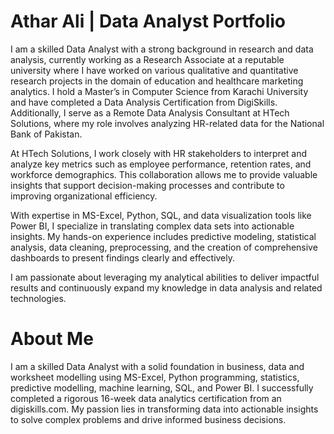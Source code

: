 # Athar Ali | Data Analyst Portfolio

I am a skilled Data Analyst with a strong background in research and data analysis, currently working as a Research Associate at a reputable university where I have worked on various qualitative and quantitative research projects in the domain of education and healthcare marketing analytics. I hold a Master’s in Computer Science from Karachi University and have completed a Data Analysis Certification from DigiSkills. Additionally, I serve as a Remote Data Analysis Consultant at HTech Solutions, where my role involves analyzing HR-related data for the National Bank of Pakistan.

At HTech Solutions, I work closely with HR stakeholders to interpret and analyze key metrics such as employee performance, retention rates, and workforce demographics. This collaboration allows me to provide valuable insights that support decision-making processes and contribute to improving organizational efficiency.

With expertise in MS-Excel, Python, SQL, and data visualization tools like Power BI, I specialize in translating complex data sets into actionable insights. My hands-on experience includes predictive modeling, statistical analysis, data cleaning, preprocessing, and the creation of comprehensive dashboards to present findings clearly and effectively.

I am passionate about leveraging my analytical abilities to deliver impactful results and continuously expand my knowledge in data analysis and related technologies.

# About Me
I am a skilled Data Analyst with a solid foundation in business, data and worksheet modelling using MS-Excel, Python programming, statistics, predictive modelling, machine learning, SQL, and Power BI. I successfully completed a rigorous 16-week data analytics certification from an digiskills.com. My passion lies in transforming data into actionable insights to solve complex problems and drive informed business decisions.
